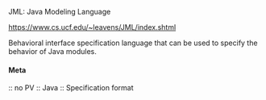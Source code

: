 JML: Java Modeling Language

https://www.cs.ucf.edu/~leavens/JML/index.shtml

Behavioral interface specification language that can be used to specify the behavior of Java modules.

#### Meta
:: no PV
:: Java
:: Specification format